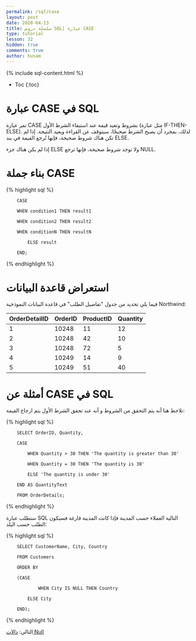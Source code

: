 ```yaml
---
permalink: /sql/case
layout: post
date: 2020-04-13
title: سلسلة دروس SQL| عبارة CASE
type: tutorial
lesson: 32
hidden: true
comments: true
author: husam
---
```


{% include sql-content.html %}

* Toc
{:toc}

# عبارة CASE في SQL

تمر عبارة CASE بشروط وتعيد قيمة عند استيفاء الشرط الأول (مثل عبارة IF-THEN-ELSE). لذلك، بمجرد أن يصبح الشرط صحيحًا، سيتوقف عن القراءة ويعيد النتيجة. إذا لم تكن هناك شروط صحيحة، فإنها تُرجع القيمة في بند ELSE.

إذا لم يكن هناك جزء ELSE ولا توجد شروط صحيحة، فإنها ترجع NULL.

# بناء جملة CASE

{% highlight sql %}

		CASE

		WHEN condition1 THEN result1

		WHEN condition2 THEN result2

		WHEN conditionN THEN resultN

    		ELSE result

		END; 

{% endhighlight %}


# استعراض قاعدة البيانات

فيما يلي تحديد من جدول "تفاصيل الطلب" في قاعدة البيانات النموذجية Northwind:

| OrderDetailID |	OrderID |	ProductID |	Quantity |
| -------------- | ---------- | --------------- | ------------ | 
| 1 |	10248 |	11 |	12 |
| 2 |	10248 |	42 |	10 |
| 3 |	10248 |	72 |	5 |
| 4 |	10249 |	14 |	9 |
| 5 |	10249 |	51 |	40 |

# أمثلة عن CASE في SQL

نلاحظ هنا أنه يتم التحقق من الشروط و أنه عند تحقق الشرط الأول يتم ارجاع القيمة:


{% highlight sql %}

		SELECT OrderID, Quantity,

		CASE

    		WHEN Quantity > 30 THEN 'The quantity is greater than 30'

    		WHEN Quantity = 30 THEN 'The quantity is 30'

    		ELSE 'The quantity is under 30'

		END AS QuantityText

		FROM OrderDetails; 

{% endhighlight %}

ستطلب عبارة SQL التالية العملاء حسب المدينة فإذا كانت المدينة فارغة فسيكون الطلب حسب البلد:


{% highlight sql %}

		SELECT CustomerName, City, Country

		FROM Customers

		ORDER BY

		(CASE

    			WHEN City IS NULL THEN Country

    		ELSE City

		END); 

{% endhighlight %}

التالي: [دالات Null ](Null)

